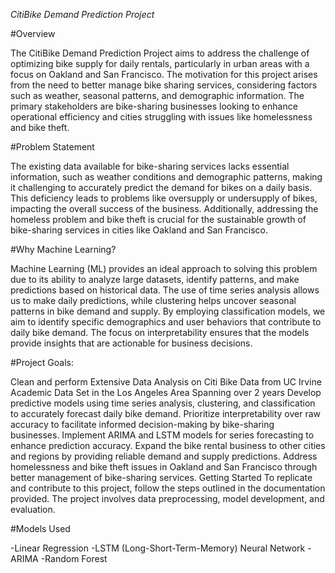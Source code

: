 *CitiBike Demand Prediction Project*

#Overview

The CitiBike Demand Prediction Project aims to address the challenge of optimizing bike supply for daily rentals, particularly in urban areas with a focus on Oakland and San Francisco. 
The motivation for this project arises from the need to better manage bike sharing services, considering factors such as weather, seasonal patterns, and demographic information. 
The primary stakeholders are bike-sharing businesses looking to enhance operational efficiency and cities struggling with issues like homelessness and bike theft.

#Problem Statement

The existing data available for bike-sharing services lacks essential information, such as weather conditions and demographic patterns, making it challenging to accurately predict the demand for bikes on a daily basis. This deficiency leads to problems like oversupply or undersupply of bikes, impacting the overall success of the business. Additionally, addressing the homeless problem and bike theft is crucial for the sustainable growth of bike-sharing services in cities like Oakland and San Francisco.

#Why Machine Learning?

Machine Learning (ML) provides an ideal approach to solving this problem due to its ability to analyze large datasets, identify patterns, and make predictions based on historical data. The use of time series analysis allows us to make daily predictions, while clustering helps uncover seasonal patterns in bike demand and supply. By employing classification models, we aim to identify specific demographics and user behaviors that contribute to daily bike demand. The focus on interpretability ensures that the models provide insights that are actionable for business decisions.


#Project Goals:

Clean and perform Extensive Data Analysis on Citi Bike Data from UC Irvine Academic Data Set in the Los Angeles Area Spanning over 2 years
Develop predictive models using time series analysis, clustering, and classification to accurately forecast daily bike demand.
Prioritize interpretability over raw accuracy to facilitate informed decision-making by bike-sharing businesses.
Implement ARIMA and LSTM models for series forecasting to enhance prediction accuracy.
Expand the bike rental business to other cities and regions by providing reliable demand and supply predictions.
Address homelessness and bike theft issues in Oakland and San Francisco through better management of bike-sharing services.
Getting Started
To replicate and contribute to this project, follow the steps outlined in the documentation provided. The project involves data preprocessing, model development, and evaluation.

#Models Used

-Linear Regression
-LSTM (Long-Short-Term-Memory) Neural Network
-ARIMA
-Random Forest 
